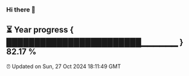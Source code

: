 ### Hi there 👋
⏳ Year progress { ████████████████████████▁▁▁▁▁▁ } 82.17 %
---
⏰ Updated on Sun, 27 Oct 2024 18:11:49 GMT

